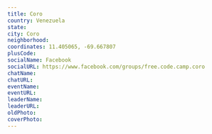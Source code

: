 ```yaml
---
title: Coro
country: Venezuela
state: 
city: Coro
neighborhood: 
coordinates: 11.405065, -69.667807
plusCode:
socialName: Facebook
socialURL: https://www.facebook.com/groups/free.code.camp.coro
chatName:
chatURL:
eventName:
eventURL:
leaderName:
leaderURL:
oldPhoto: 
coverPhoto:
---
```


